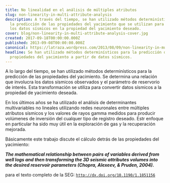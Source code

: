 ```yaml
---
title: No linealidad en el análisis de múltiples atributos
slug: non-linearity-in-multi-attribute-analysis
description: A través del tiempo, se han utilizado métodos determinísticos para
  la predicción de las propiedades del yacimiento que se utilizan para convertir
  los datos sísmicos en la propiedad del yacimiento deseado.
cover: blog/non-linearity-in-multi-attribute-analysis-cover.jpg
created: 2017-09-18T00:00:00.000Z
published: 2013-09-08T00:00:00.000Z
canonical: https://latraza.wordpress.com/2013/08/09/non-linearity-in-multi-attribute-analysis/
headline: Se han utilizado métodos determinísticos para la predicción de las
  propiedades del yacimiento a partir de datos sísmicos.
---
```



A lo largo del tiempo, se han utilizado métodos determinísticos para la predicción de las propiedades del yacimiento. Se determina una relación que involucra los datos sísmicos observados y el parámetro de reservorio de interés. Esta transformación se utiliza para convertir datos sísmicos a la propiedad de yacimiento deseada.

En los últimos años se ha utilizado el análisis de determinantes multivariables no lineales utilizando redes neuronales entre múltiples atributos sísmicos y los valores de rayos gamma medidos para producir volúmenes de inversión del cualquer tipo de registro deseado. Estr enfoque en particular ha sido muy útil en la exploración de gas y la recuperación mejorada.

Básicamente este trabajo discute el cálculo detrás de las propiedades del yacimiento:

**_The mathematical relationship between pairs of variables derived from well logs and then transforming the 3D seismic attributes volumes into the desired reservoir parameters (Chopra, Alexeev, & Pruden, 2004)._**

para el texto completo de la SEG: [`http://dx.doi.org/10.1190/1.1851156`](http://dx.doi.org/10.1190/1.1851156)
